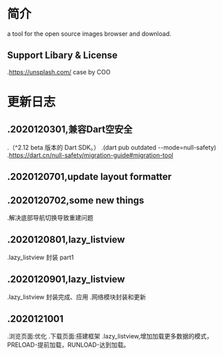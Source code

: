 # 简介
a tool for the  open source images browser and download.

## Support Libary & License
.https://unsplash.com/ case by COO

# 更新日志
## .2020120301,兼容Dart空安全
.（^2.12 beta 版本的 Dart SDK。）
.(dart pub outdated --mode=null-safety)
.https://dart.cn/null-safety/migration-guide#migration-tool

## .2020120701,update layout formatter

## .2020120702,some new things
.解决底部导航切换导致重建问题

## .2020120801,lazy_listview
.lazy_listview 封装 part1

## .2020120901,lazy_listview
.lazy_listview 封装完成、应用
.网络模块封装和更新

## .2020121001
.浏览页面:优化
.下载页面:搭建框架
.lazy_listview,增加加载更多数据的模式，PRELOAD-提前加载，RUNLOAD-达到加载。
